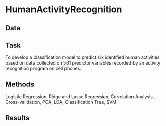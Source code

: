 # HumanActivityRecognition

## Data


## Task
To develop a classification model to predict six identified human activities based on data collected on 561 predictor variables recorded by an activity recognition program on cell phones. 

## Methods
Logistic Regression, Ridge and Lasso Regression, Correlation Analysis, Cross-validation, PCA, LDA, Classification Tree, SVM.

## Results
